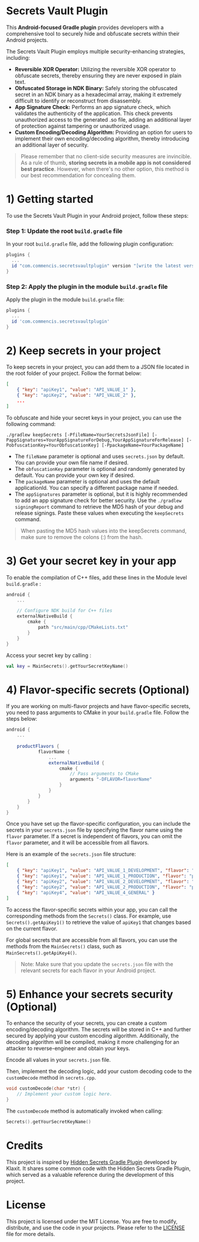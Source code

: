 # Secrets Vault Plugin

This **Android-focused Gradle plugin** provides developers with a comprehensive tool to securely hide and obfuscate secrets within their Android projects.

The Secrets Vault Plugin employs multiple security-enhancing strategies, including:
- **Reversible XOR Operator:** Utilizing the reversible XOR operator to obfuscate secrets, thereby ensuring they are never exposed in plain text.
- **Obfuscated Storage in NDK Binary:** Safely storing the obfuscated secret in an NDK binary as a hexadecimal array, making it extremely difficult to identify or reconstruct from disassembly.
- **App Signature Check:** Performs an app signature check, which validates the authenticity of the application. This check prevents unauthorized access to the generated .so file, adding an additional layer of protection against tampering or unauthorized usage.
- **Custom Encoding/Decoding Algorithm:** Providing an option for users to implement their own encoding/decoding algorithm, thereby introducing an additional layer of security.

> Please remember that no client-side security measures are invincible. As a rule of thumb, **storing secrets in a mobile app is not considered best practice**. However, when there's no other option, this method is our best recommendation for concealing them.

# 1) Getting started

To use the Secrets Vault Plugin in your Android project, follow these steps:

### Step 1: Update the root `build.gradle` file

In your root `build.gradle` file, add the following plugin configuration:

```gradle
plugins {
  ...
  id "com.commencis.secretsvaultplugin" version "[write the latest version]" apply false
}
```

### Step 2: Apply the plugin in the module `build.gradle` file

Apply the plugin in the module `build.gradle` file:

```gradle
plugins {
  ...
  id 'com.commencis.secretsvaultplugin'
}
```

# 2) Keep secrets in your project

To keep secrets in your project, you can add them to a JSON file located in the root folder of your project. Follow the format below:
```json
[
    { "key": "apiKey1", "value": "API_VALUE_1" },
    { "key": "apiKey2", "value": "API_VALUE_2" },
    ...
]

```

To obfuscate and hide your secret keys in your project, you can use the following command:
```shell
./gradlew keepSecrets [-PfileName=YourSecretsJsonFile] [-PappSignatures=YourAppSignatureForDebug,YourAppSignatureForRelease] [-PobfuscationKey=YourObfuscationKey] [-PpackageName=YourPackageName]
```

- The `fileName` parameter is optional and uses `secrets.json` by default. You can provide your own file name if desired.
- The `obfuscationKey` parameter is optional and randomly generated by default. You can provide your own key if desired.
- The `packageName` parameter is optional and uses the default applicationId. You can specify a different package name if needed.
- The `appSignatures` parameter is optional, but it is highly recommended to add an app signature check for better security. Use the `./gradlew signingReport` command to retrieve the MD5 hash of your debug and release signings. Paste these values when executing the `keepSecrets` command.

> When pasting the MD5 hash values into the keepSecrets command, make sure to remove the colons (:) from the hash.

# 3) Get your secret key in your app
To enable the compilation of C++ files, add these lines in the Module level `build.gradle` :
```gradle
android {
    ...

    // Configure NDK build for C++ files
    externalNativeBuild {
        cmake {
            path "src/main/cpp/CMakeLists.txt"
        }
    }
}
```

Access your secret key by calling :
```kotlin
val key = MainSecrets().getYourSecretKeyName()
```

# 4) Flavor-specific secrets (Optional)
If you are working on multi-flavor projects and have flavor-specific secrets, you need to pass arguments to CMake in your `build.gradle` file. Follow the steps below:

```gradle
android {
    ...
    
    productFlavors {
            flavorName {
                ...
                externalNativeBuild {
                    cmake {
                        // Pass arguments to CMake
                        arguments "-DFLAVOR=flavorName"
                    }
                }
            }
        }
    }
}
```
Once you have set up the flavor-specific configuration, you can include the secrets in your `secrets.json` file by specifying the flavor name using the `flavor` parameter. If a secret is independent of flavors, you can omit the `flavor` parameter, and it will be accessible from all flavors.

Here is an example of the `secrets.json` file structure:

```json
[
    { "key": "apiKey1", "value": "API_VALUE_1_DEVELOPMENT", "flavor": "dev" },
    { "key": "apiKey1", "value": "API_VALUE_1_PRODUCTION", "flavor": "prod" },
    { "key": "apiKey2", "value": "API_VALUE_2_DEVELOPMENT", "flavor": "dev" },
    { "key": "apiKey2", "value": "API_VALUE_2_PRODUCTION", "flavor": "prod" },
    { "key": "apiKey4", "value": "API_VALUE_4_GENERAL" }
]
```

To access the flavor-specific secrets within your app, you can call the corresponding methods from the `Secrets()` class. For example, use `Secrets().getApiKey1()` to retrieve the value of `apiKey1` that changes based on the current flavor.

For global secrets that are accessible from all flavors, you can use the methods from the `MainSecrets()` class, such as `MainSecrets().getApiKey4()`.

> Note: Make sure that you update the `secrets.json` file with the relevant secrets for each flavor in your Android project.

# 5) Enhance your secrets security (Optional)
To enhance the security of your secrets, you can create a custom encoding/decoding algorithm. The secrets will be stored in C++ and further secured by applying your custom encoding algorithm. Additionally, the decoding algorithm will be compiled, making it more challenging for an attacker to reverse-engineer and obtain your keys.

Encode all values in your `secrets.json` file.

Then, implement the decoding logic, add your custom decoding code to the `customDecode` method in `secrets.cpp`.
```cpp
void customDecode(char *str) {
    // Implement your custom logic here.
}
```

The `customDecode` method is automatically invoked when calling:
```kotlin
Secrets().getYourSecretKeyName()
```

# Credits
This project is inspired by [Hidden Secrets Gradle Plugin](https://github.com/klaxit/hidden-secrets-gradle-plugin) developed by Klaxit. It shares some common code with the Hidden Secrets Gradle Plugin, which served as a valuable reference during the development of this project.

# License
This project is licensed under the MIT License. You are free to modify, distribute, and use the code in your projects. Please refer to the [LICENSE](https://github.com/Commencis/secrets-vault-plugin/blob/main/LICENSE) file for more details.
